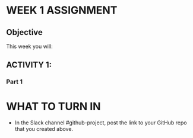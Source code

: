 # WEEK 1 ASSIGNMENT

## Objective
This week you will:  


## ACTIVITY 1: 

### Part 1




# WHAT TO TURN IN

- In the Slack channel #github-project, post the link to your GitHub repo that you created above.   
